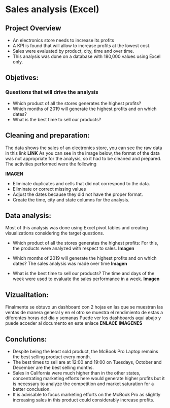# Sales analysis (Excel)

## Project Overview
- An electronics store needs to increase its profits
- A KPI is found that will allow to increase profits at the lowest cost.
- Sales were evaluated by product, city, time and over time.
- This analysis was done on a database with 180,000 values using Excel only.

## Objetives:
### Questions that will drive the analysis
- Which product of all the stores generates the highest profits?
- Which months of 2019 will generate the highest profits and on which dates?
- What is the best time to sell our products?

## Cleaning and preparation:
The data shows the sales of an electronics store, you can see the raw data in this link **LINK**
As you can see in the image below, the format of the data was not appropriate for the analysis, so it had to be cleaned and prepared. The activities performed were the following

**IMAGEN**

- Eliminate duplicates and cells that did not correspond to the data.
- Eliminate or correct missing values
- Adjust the dates because they did not have the proper format.
- Create the time, city and state columns for the analysis.

## Data analysis:
Most of this analysis was done using Excel pivot tables and creating visualizations considering the target questions.

- Which product of all the stores generates the highest profits: For this, the products were analyzed with respect to sales.
**Imagen**

- Which months of 2019 will generate the highest profits and on which dates? The sales analysis was made over time
**Imagen**

- What is the best time to sell our products? The time and days of the week were used to evaluate the sales performance in a week.
**Imagen**

## Vizualitation:
Finalmente se obtuvo un dashboard con 2 hojas en las que se muestran las ventas de manera general y en el otro se muestra el rendimiento de estas a diferentes horas del dia y semanas
Puede ver los dashboards aqui abajo y puede acceder al documento en este enlace **ENLACE**
**IMAGENES**

## Conclutions:
- Despite being the least sold product, the McBook Pro Laptop remains the best selling product every month.
- The best times to sell are at 12:00 and 19:00 on Tuesdays, October and December are the best selling months.
- Sales in California were much higher than in the other states, concentrating marketing efforts here would generate higher profits but it is necessary to analyze the competition and market saturation for a better conclusion.
- It is advisable to focus marketing efforts on the McBook Pro as slightly increasing sales in this product could considerably increase profits.
